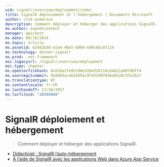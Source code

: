 ```yaml
---
uid: signalr/overview/deployment/index
title: SignalR déploiement et l’hébergement | Documents Microsoft
author: rick-anderson
description: Comment déployer et héberger des applications SignalR.
ms.author: aspnetcontent
manager: wpickett
ms.date: 09/19/2014
ms.topic: article
ms.assetid: 62482bdd-e2a4-46e5-b909-6d0c6bc07114
ms.technology: dotnet-signalr
ms.prod: .net-framework
msc.legacyurl: /signalr/overview/deployment
msc.type: chapter
ms.openlocfilehash: 8c018a2fe92c90e3264326116cb4b21a0070bff4
ms.sourcegitcommit: 9a9483aceb34591c97451997036a9120c3fe2baf
ms.translationtype: HT
ms.contentlocale: fr-FR
ms.lasthandoff: 11/10/2017
ms.locfileid: "26504068"
---
```

<a name="signalr-deployment-and-hosting"></a>SignalR déploiement et hébergement
====================
> Comment déployer et héberger des applications SignalR.


- [Didacticiel : SignalR l’auto-hébergement](tutorial-signalr-self-host.md)
- [À l’aide de SignalR avec les applications Web dans Azure App Service](using-signalr-with-azure-web-sites.md)
